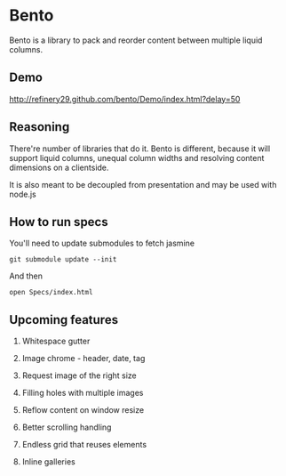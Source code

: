 Bento
=====

Bento is a library to pack and reorder content between multiple liquid columns. 

Demo
----
http://refinery29.github.com/bento/Demo/index.html?delay=50

Reasoning
---------

There're number of libraries that do it. Bento is different, because it will support liquid columns, unequal column widths and resolving content dimensions on a clientside.

It is also meant to be decoupled from presentation and may be used with node.js

How to run specs
----------------

You'll need to update submodules to fetch jasmine

    git submodule update --init 
    
And then

    open Specs/index.html
    
    
Upcoming features
-----------------

1) Whitespace gutter
2) Image chrome - header, date, tag
3) Request image of the right size

4) Filling holes with multiple images
5) Reflow content on window resize

6) Better scrolling handling
7) Endless grid that reuses elements

8) Inline galleries